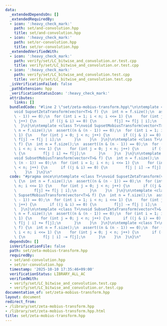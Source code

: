 ```yaml
---
data:
  _extendedDependsOn: []
  _extendedRequiredBy:
  - icon: ':heavy_check_mark:'
    path: set/and-convolution.hpp
    title: set/and-convolution.hpp
  - icon: ':heavy_check_mark:'
    path: set/or-convolution.hpp
    title: set/or-convolution.hpp
  _extendedVerifiedWith:
  - icon: ':heavy_check_mark:'
    path: verify/set/LC_bitwise_and_convolution.or.test.cpp
    title: verify/set/LC_bitwise_and_convolution.or.test.cpp
  - icon: ':heavy_check_mark:'
    path: verify/set/LC_bitwise_and_convolution.test.cpp
    title: verify/set/LC_bitwise_and_convolution.test.cpp
  _isVerificationFailed: false
  _pathExtension: hpp
  _verificationStatusIcon: ':heavy_check_mark:'
  attributes:
    links: []
  bundledCode: "#line 2 \"set/zeta-mobius-transform.hpp\"\n\ntemplate <class T>\n\
    void SupsetZetaTransform(vector<T>& f) {\n  int n = f.size();\n  assert((n & (n\
    \ - 1)) == 0);\n  for (int i = 1; i < n; i <<= 1) {\n    for (int j = 0; j < n;\
    \ j++) {\n      if ((j & i) == 0) {\n        f[j] += f[j | i];\n      }\n    }\n\
    \  }\n}\n\ntemplate <class T>\nvoid SupsetMobiusTransform(vector<T>& f) {\n  int\
    \ n = f.size();\n  assert((n & (n - 1)) == 0);\n  for (int i = 1; i < n; i <<=\
    \ 1) {\n    for (int j = 0; j < n; j++) {\n      if ((j & i) == 0) {\n       \
    \ f[j] -= f[j | i];\n      }\n    }\n  }\n}\n\ntemplate <class T>\nvoid SubsetZetaTransform(vector<T>&\
    \ f) {\n  int n = f.size();\n  assert((n & (n - 1)) == 0);\n  for (int i = 1;\
    \ i < n; i <<= 1) {\n    for (int j = 0; j < n; j++) {\n      if ((j & i) == 0)\
    \ {\n        f[j | i] += f[j];\n      }\n    }\n  }\n}\n\ntemplate <class T>\n\
    void SubsetMobiusTransform(vector<T>& f) {\n  int n = f.size();\n  assert((n &\
    \ (n - 1)) == 0);\n  for (int i = 1; i < n; i <<= 1) {\n    for (int j = 0; j\
    \ < n; j++) {\n      if ((j & i) == 0) {\n        f[j | i] -= f[j];\n      }\n\
    \    }\n  }\n}\n"
  code: "#pragma once\n\ntemplate <class T>\nvoid SupsetZetaTransform(vector<T>& f)\
    \ {\n  int n = f.size();\n  assert((n & (n - 1)) == 0);\n  for (int i = 1; i <\
    \ n; i <<= 1) {\n    for (int j = 0; j < n; j++) {\n      if ((j & i) == 0) {\n\
    \        f[j] += f[j | i];\n      }\n    }\n  }\n}\n\ntemplate <class T>\nvoid\
    \ SupsetMobiusTransform(vector<T>& f) {\n  int n = f.size();\n  assert((n & (n\
    \ - 1)) == 0);\n  for (int i = 1; i < n; i <<= 1) {\n    for (int j = 0; j < n;\
    \ j++) {\n      if ((j & i) == 0) {\n        f[j] -= f[j | i];\n      }\n    }\n\
    \  }\n}\n\ntemplate <class T>\nvoid SubsetZetaTransform(vector<T>& f) {\n  int\
    \ n = f.size();\n  assert((n & (n - 1)) == 0);\n  for (int i = 1; i < n; i <<=\
    \ 1) {\n    for (int j = 0; j < n; j++) {\n      if ((j & i) == 0) {\n       \
    \ f[j | i] += f[j];\n      }\n    }\n  }\n}\n\ntemplate <class T>\nvoid SubsetMobiusTransform(vector<T>&\
    \ f) {\n  int n = f.size();\n  assert((n & (n - 1)) == 0);\n  for (int i = 1;\
    \ i < n; i <<= 1) {\n    for (int j = 0; j < n; j++) {\n      if ((j & i) == 0)\
    \ {\n        f[j | i] -= f[j];\n      }\n    }\n  }\n}\n"
  dependsOn: []
  isVerificationFile: false
  path: set/zeta-mobius-transform.hpp
  requiredBy:
  - set/and-convolution.hpp
  - set/or-convolution.hpp
  timestamp: '2025-10-10 17:35:46+09:00'
  verificationStatus: LIBRARY_ALL_AC
  verifiedWith:
  - verify/set/LC_bitwise_and_convolution.test.cpp
  - verify/set/LC_bitwise_and_convolution.or.test.cpp
documentation_of: set/zeta-mobius-transform.hpp
layout: document
redirect_from:
- /library/set/zeta-mobius-transform.hpp
- /library/set/zeta-mobius-transform.hpp.html
title: set/zeta-mobius-transform.hpp
---
```

